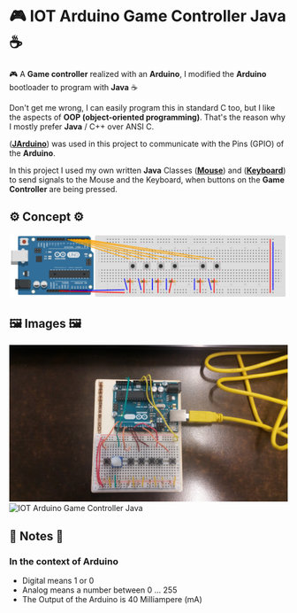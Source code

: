 # 🎮 IOT Arduino Game Controller Java ☕️
🎮 A **Game controller** realized with an **Arduino**, I modified the **Arduino** bootloader to program with **Java** ☕️

Don't get me wrong, I can easily program this in standard C too, but I like the aspects of **OOP (object-oriented programming)**. 
That's the reason why I mostly prefer **Java** / C++ over ANSI C.

([**JArduino**](https://github.com/SINTEF-9012/JArduino)) was used in this project to communicate with the Pins (GPIO) of the **Arduino**.

In this project I used my own written **Java** Classes ([**Mouse**](https://github.com/AYIDouble/Mouse)) and ([**Keyboard**](https://github.com/AYIDouble/Keyboard)) to send signals to the Mouse and the Keyboard, when buttons on the **Game Controller** are being pressed.

## ⚙️ Concept ⚙️

![IOT Arduino Game Controller Java Circuit Diagram](Images/Arduino-Circuit-Diagram.png)


## 🖼 Images 🖼

![IOT Arduino Game Controller Java](Images/Arduino_3.jpg)
![IOT Arduino Game Controller Java](Images/Arduino_4.jpg)

## 📝 Notes 📝

### In the context of Arduino

- Digital means 1 or 0
- Analog means a number between 0 ... 255
- The Output of the Arduino is 40 Milliampere (mA)
